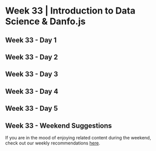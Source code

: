 # Week 33 | Introduction to Data Science & Danfo.js

## Week 33 - Day 1

## Week 33 - Day 2

## Week 33 - Day 3

## Week 33 - Day 4

## Week 33 - Day 5

## Week 33 - Weekend Suggestions

If you are in the mood of enjoying related content during the weekend, check out our weekly recommendations [here](WEEKEND.md).
